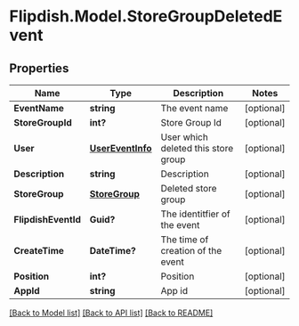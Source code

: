 # Flipdish.Model.StoreGroupDeletedEvent
## Properties

Name | Type | Description | Notes
------------ | ------------- | ------------- | -------------
**EventName** | **string** | The event name | [optional] 
**StoreGroupId** | **int?** | Store Group Id | [optional] 
**User** | [**UserEventInfo**](UserEventInfo.md) | User which deleted this store group | [optional] 
**Description** | **string** | Description | [optional] 
**StoreGroup** | [**StoreGroup**](StoreGroup.md) | Deleted store group | [optional] 
**FlipdishEventId** | **Guid?** | The identitfier of the event | [optional] 
**CreateTime** | **DateTime?** | The time of creation of the event | [optional] 
**Position** | **int?** | Position | [optional] 
**AppId** | **string** | App id | [optional] 

[[Back to Model list]](../README.md#documentation-for-models) [[Back to API list]](../README.md#documentation-for-api-endpoints) [[Back to README]](../README.md)

